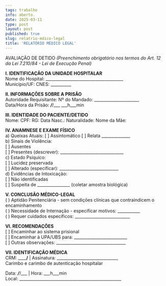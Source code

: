 ```yaml
---
tags: trabalho
info: aberto.
date: 2025-03-11
type: post
layout: post
published: true
slug: relatrio-mdico-legal
title: 'RELATÓRIO MÉDICO LEGAL'
---
```

AVALIAÇÃO DE DETIDO
*(Preenchimento obrigatório nos termos do Art. 12 da Lei 7.210/84 - Lei de Execução Penal)*

**I. IDENTIFICAÇÃO DA UNIDADE HOSPITALAR**  
Nome do Hospital: ______________________________________  
Município/UF: 
CNES: __________  

**II. INFORMAÇÕES SOBRE A PRISÃO**  
Autoridade Requisitante: 
Nº do Mandado: ______________________  
Data/Hora da Prisão: ___/___/___ ___h___min  

**III. IDENTIDADE DO PACIENTE/DETIDO**  
Nome: 
CPF: 
RG: 
Data Nasc.: 
Naturalidade: 
Nome da Mãe: 

**IV. ANAMNESE E EXAME FÍSICO**  
a) Queixas Atuais: [ ] Assintomático [ ] Relata ______________  
b) Sinais de Violência:  
   [ ] Ausentes  
   [ ] Presentes (descrever): _______________________________  
c) Estado Psíquico:  
   [ ] Lucidez preservada  
   [ ] Alterado (especificar): _____________________________  
d) Evidências de Intoxicação:  
   [ ] Não identificadas  
   [ ] Suspeita de ________________ (coletar amostra biológica)  

**V. CONCLUSÃO MÉDICO-LEGAL**  
( ) Aptidão Penitenciária - sem condições clínicas que contraindicem o encaminhamento  
( ) Necessidade de Internação - especificar motivos: ___________  
( ) Requer cuidados específicos: ___________________________  

**VI. RECOMENDAÇÕES**  
[ ] Encaminhar ao sistema prisional  
[ ] Encaminhar à UPA/UBS para: __________________________  
[ ] Outras observações: __________________________________  

**VII. IDENTIFICAÇÃO MÉDICA**  
CRM: ______/__ | Assinatura: ______________________________  
Carimbo e carimbo de autenticação hospitalar  

Data: ___/___/___ | Hora: ___h___min  
Local: __________________________________________________  